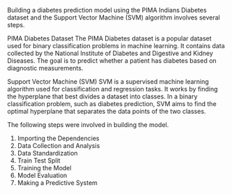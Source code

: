 Building a diabetes prediction model using the PIMA Indians Diabetes dataset and the Support Vector Machine (SVM) algorithm involves several steps.

PIMA Diabetes Dataset
The PIMA Diabetes dataset is a popular dataset used for binary classification problems in machine learning. It contains data collected by the National Institute of Diabetes and Digestive and Kidney Diseases. The goal is to predict whether a patient has diabetes based on diagnostic measurements.

Support Vector Machine (SVM)
SVM is a supervised machine learning algorithm used for classification and regression tasks. It works by finding the hyperplane that best divides a dataset into classes. In a binary classification problem, such as diabetes prediction, SVM aims to find the optimal hyperplane that separates the data points of the two classes.

The following steps were involved in building the model.
1. Importing the Dependencies
2. Data Collection and Analysis
3. Data Standardization
4. Train Test Split
5. Training the Model
6. Model Evaluation
7. Making a Predictive System
  
